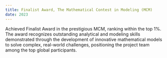 ```yaml
---
title: Finalist Award, The Mathematical Contest in Modeling (MCM)
date: 2023
---
```

Achieved Finalist Award in the prestigious MCM, ranking within the top 1%. The award recognizes outstanding analytical and modeling skills demonstrated through the development of innovative mathematical models to solve complex, real-world challenges, positioning the project team among the top global participants.

